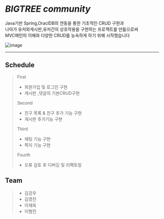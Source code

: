 # _BIGTREE community_

Java기반 Spring,OraclDB의 연동을 통한 기초적인 CRUD 구현과  
나아가 유저와게시판,유저간의 상호작용을 구현하는 프로젝트를 만듦으로써  
MVC패턴의 이해와 다양한 CRUD를 능숙하게 하기 위해 시작했습니다

![image](https://user-images.githubusercontent.com/90390746/144049399-5bde2e6b-9a11-4d42-889d-622a4bc07e98.png)

---

## Schedule

> First
>
> - 회원가입 및 로그인 구현
> - 게시판 ,댓글의 기본CRUD구현
>
> Second
>
> - 친구 목록 & 친구 추가 기능 구현
> - 게시판 추가기능 구현
>
> Third
>
> - 채팅 기능 구현
> - 쪽지 기능 구현
>
> Fourth
>
> - 오류 검토 후 디버깅 및 리팩토링


## Team

> - 김강우
> - 김영진
> - 이재욱
> - 이형진

